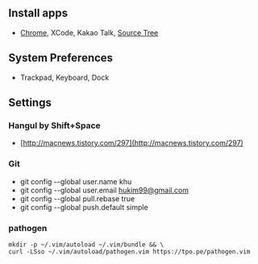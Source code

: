 ## Install apps
- [Chrome](http://www.google.com/chrome/), XCode, Kakao Talk, [Source Tree](https://www.sourcetreeapp.com/)

## System Preferences
- Trackpad, Keyboard, Dock

## Settings

### Hangul by Shift+Space
- [http://macnews.tistory.com/297](http://macnews.tistory.com/297)

### Git
- git config --global user.name khu
- git config --global user.email hukim99@gmail.com
- git config --global pull.rebase true
- git config --global push.default simple

### pathogen
    mkdir -p ~/.vim/autoload ~/.vim/bundle && \
    curl -LSso ~/.vim/autoload/pathogen.vim https://tpo.pe/pathogen.vim
